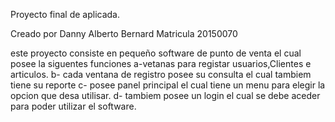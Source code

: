 Proyecto final de aplicada.

Creado por Danny Alberto Bernard 
Matricula 20150070

este proyecto consiste en pequeño software de punto de venta el cual posee la siguentes funciones
a-vetanas para registar usuarios,Clientes e articulos.
b- cada ventana de registro posee su consulta el cual tambiem tiene su reporte
c- posee panel principal el cual tiene un menu para elegir la opcion que desa utilisar.
d- tambiem posee un login el cual se debe aceder para poder utilizar el software.




